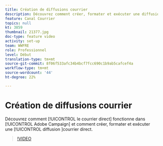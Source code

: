 ```yaml
---
title: Création de diffusions courrier
description: Découvrez comment créer, formater et exécuter une diffusion de messagerie directe.
feature: Canal Courrier
topics: null
kt: 3859
thumbnail: 21377.jpg
doc-type: feature video
activity: set-up
team: WWFRE
role: Professionnel
level: Début
translation-type: tm+mt
source-git-commit: 8f06f533afc34b4bcf7fcc690c1b9ab5cafcef4a
workflow-type: tm+mt
source-wordcount: '44'
ht-degree: 22%

---
```



# Création de diffusions courrier

Découvrez comment [!UICONTROL le courrier direct] fonctionne dans [!UICONTROL Adobe Campaign] et comment créer, formater et exécuter une [!UICONTROL diffusion ]courrier direct.

>[!VIDEO](https://video.tv.adobe.com/v/21377?quality=12)
